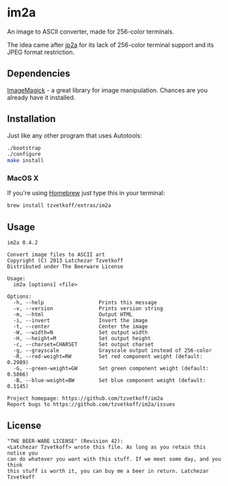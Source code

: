 
# im2a

An image to ASCII converter, made for 256-color terminals.

The idea came after [jp2a](http://csl.sublevel3.org/jp2a/) for its lack of 256-color terminal support and its JPEG format restriction.

## Dependencies

[ImageMagick](http://www.imagemagick.org/) - a great library for image manipulation. Chances are you already have it installed.

## Installation

Just like any other program that uses Autotools:

``` bash
./bootstrap
./configure
make install
```

### MacOS X

If you're using [Homebrew](http://brew.sh/) just type this in your terminal:

``` bash
brew install tzvetkoff/extras/im2a
```

## Usage

```
im2a 0.4.2

Convert image files to ASCII art
Copyright (C) 2013 Latchezar Tzvetkoff
Distributed under The Beerware License

Usage:
  im2a [options] <file>

Options:
  -h, --help                  Prints this message
  -v, --version               Prints version string
  -m, --html                  Output HTML
  -i, --invert                Invert the image
  -t, --center                Center the image
  -W, --width=N               Set output width
  -H, --height=M              Set output height
  -c, --charset=CHARSET       Set output charset
  -g, --grayscale             Grayscale output instead of 256-color
  -R, --red-weight=RW         Set red component weight (default: 0.2989)
  -G, --green-weight=GW       Set green component weight (default: 0.5866)
  -B, --blue-weight=BW        Set blue component weight (default: 0.1145)

Project homepage: https://github.com/tzvetkoff/im2a
Report bugs to https://github.com/tzvetkoff/im2a/issues
```

## License

```
"THE BEER-WARE LICENSE" (Revision 42):
<Latchezar Tzvetkoff> wrote this file. As long as you retain this notice you
can do whatever you want with this stuff. If we meet some day, and you think
this stuff is worth it, you can buy me a beer in return. Latchezar Tzvetkoff
```
